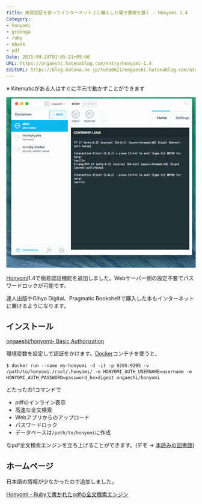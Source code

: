 ```yaml
---
Title: 簡易認証を使ってインターネット上に購入した電子書籍を置く - Honyomi 1.4
Category:
- honyomi
- groonga
- ruby
- ebook
- pdf
Date: 2015-09-29T01:05:21+09:00
URL: https://ongaeshi.hatenablog.com/entry/honyomi-1.4
EditURL: https://blog.hatena.ne.jp/tuto0621/ongaeshi.hatenablog.com/atom/entry/6653458415122929474
---
```


※ Kitematicがある人はすぐに手元で動かすことができます

![install-demo](https://raw.githubusercontent.com/ongaeshi/honyomi/master/images/honyomi-03.gif)

[Honyomi](http://honyomi.nagoya/)1.4で簡易認証機能を追加しました。Webサーバー側の設定不要でパスワードロックが可能です。

達人出版やGihyo Digital、Pragmatic Bookshelfで購入した本もインターネットに置けるようになります。

## インストール

[ongaeshi/honyomi- Basic Authorization](https://github.com/ongaeshi/honyomi#basic-authorization)

環境変数を設定して認証をかけます。[Docker](https://github.com/ongaeshi/docker-honyomi)コンテナを使うと、

```
$ docker run --name my-honyomi -d -it -p 9295:9295 -v /path/to/honyomi:/root/.honyomi/ -e HONYOMI_AUTH_USERNAME=username -e HONYOMI_AUTH_PASSWORD=password_hexdigest ongaeshi/honyomi
```

とたったの1コマンドで

- pdfのインライン表示
- 高速な全文検索
- Webアプリからのアップロード
- パスワードロック
- データベースは`/path/to/honyomi`に作成

なpdf全文検索エンジンを立ち上げることができます。(デモ → [本読みの図書館](http://library.honyomi.nagoya/))

## ホームページ

日本語の情報が少なかったので追加しました。

[Honyomi - Rubyで書かれたpdfの全文検索エンジン](http://honyomi.nagoya/ja/)




